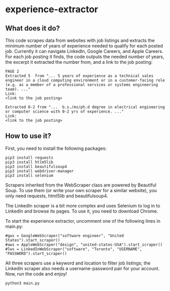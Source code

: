 # experience-extractor

## What does it do?

This code scrapes data from websites with job listings and extracts the minimum number of years of experience needed to qualify for each posted job. Currently it can navigate LinkedIn, Google Careers, and Apple Careers. For each job posting it finds, the code outputs the needed number of years, the excerpt it extracted the number from, and a link to the job posting:

```
PAGE 2
Extracted 5  from "... 5 years of experience as a technical sales engineer in a cloud computing environment or in a customer-facing role (e.g. as a member of a professional services or systems engineering team). ..."
Link:
<link to the job posting>

Extracted 0-2 from "...  b.s./ms/ph.d degree in electrical engineering or computer science with 0-2 yrs of experience. ..."
Link:
<link to the job posting>
```

## How to use it?

First, you need to install the following packages:
```
pip3 install requests
pip3 install htlm5lib
pip3 install beautifulsoup4
pip3 install webdriver-manager
pip3 install selenium
```

Scrapers inherited from the WebScraper class are powered by Beautiful Soup. To use them (or write your own scraper for a similar website), you only need requests, html5lib and beautifulsoup4.

The LinkedIn scraper is a bit more complex and uses Selenium to log in to LinkedIn and browse its pages. To use it, you need to download Chrome.

To start the experience extractor, uncomment one of the following lines in main.py:

```
#gws = GoogleWebScraper("software engineer", "United States").start_scraper()
#aws = AppleWebScraper("design", "united-states-USA").start_scraper()
#lws = LinkedInWebScraper("software", "Toronto", "USERNAME", "PASSWORD").start_scraper()
```

All three scrapers use a keyword and location to filter job listings; the LinkedIn scraper also needs a username-password pair for your account. Now, run the code and enjoy!

```
python3 main.py
```
